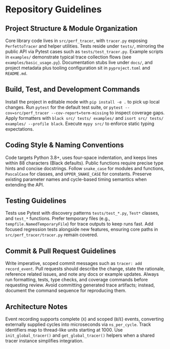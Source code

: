 # Repository Guidelines

## Project Structure & Module Organization
Core library code lives in `src/perf_tracer`, with `tracer.py` exposing `PerfettoTracer` and helper utilities. Tests reside under `tests/`, mirroring the public API via Pytest cases such as `tests/test_tracer.py`. Example scripts in `examples/` demonstrate typical trace collection flows (see `examples/basic_usage.py`). Documentation stubs live under `docs/`, and project metadata plus tooling configuration sit in `pyproject.toml` and `README.md`.

## Build, Test, and Development Commands
Install the project in editable mode with `pip install -e .` to pick up local changes. Run `pytest` for the default test suite, or `pytest --cov=src/perf_tracer --cov-report=term-missing` to inspect coverage gaps. Apply formatters with `black src/ tests/ examples/` and `isort src/ tests/ examples/ --profile black`. Execute `mypy src/` to enforce static typing expectations.

## Coding Style & Naming Conventions
Code targets Python 3.8+, uses four-space indentation, and keeps lines within 88 characters (Black defaults). Public functions require precise type hints and concise docstrings. Follow `snake_case` for modules and functions, `PascalCase` for classes, and `UPPER_SNAKE_CASE` for constants. Preserve existing parameter names and cycle-based timing semantics when extending the API.

## Testing Guidelines
Tests use Pytest with discovery patterns `tests/test_*.py`, `Test*` classes, and `test_*` functions. Prefer temporary files (e.g., `tempfile.NamedTemporaryFile`) for trace outputs to keep runs fast. Add focused regression tests alongside new features, ensuring core paths in `src/perf_tracer/tracer.py` remain covered.

## Commit & Pull Request Guidelines
Write imperative, scoped commit messages such as `tracer: add record_event`. Pull requests should describe the change, state the rationale, reference related issues, and note any docs or example updates. Always run formatting, tests, type checks, and coverage commands before requesting review. Avoid committing generated trace artifacts; instead, document the command sequence for reproducing them.

## Architecture Notes
Event recording supports complete (`X`) and scoped (`B`/`E`) events, converting externally supplied cycles into microseconds via `ns_per_cycle`. Track identifiers map to thread-like units starting at 1000. Use `init_global_tracer()` and `get_global_tracer()` helpers when a shared tracer instance simplifies integration.
